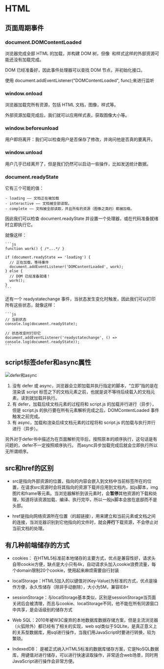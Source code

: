 # HTML

## 页面周期事件

### document.DOMContentLoaded

浏览器完成全部 HTML 的加载，并构建 DOM 树，但像 <img> 和样式这样的外部资源可能还没有加载完成。

DOM 已经准备好，因此事件处理器可以查找 DOM 节点，并初始化接口。

使用 document.addEventListener("DOMContentLoaded", func);来进行监听

### window.onload

浏览器加载完所有资源，包括 HTML 文档，图像，样式等。

外部资源加载完成后，我们就可以应用样式表，获取图像大小等。

### window.beforeunload

用户即将离开：我们可以检查用户是否保存了修改，并询问他是否真的要离开。

### window.unload

用户几乎已经离开了，但是我们仍然可以启动一些操作，比如发送统计数据。

### document.readyState

它有三个可能的值：

    - loading —— 文档正在被加载
    - interactive —— 文档被全部读取。
    - complete —— 文档被全部读取，并且所有的资源（图像之类的）都被加载。

因此我们可以检查 document.readyState 并设置一个处理器，或在代码准备就绪时立即执行它。

就像这样：

    ```js
    function work() { /*...*/ }

    if (document.readyState == 'loading') {
      // 正在加载，等待事件
      document.addEventListener('DOMContentLoaded', work);
    } else {
      // DOM 已经准备就绪！
      work();
    }
    ```
还有一个 readystatechange 事件，当状态发生变化时触发，因此我们可以打印所有这些状态，就像这样：

    ```js
    // 当前状态
    console.log(document.readyState);

    // 状态改变时打印它
    document.addEventListener('readystatechange', () => console.log(document.readyState));
    ```

## script标签defer和async属性

![defer和async](../.vuepress/public/images/defer&async.png)

1. 没有 defer 或 async，浏览器会立即加载并执行指定的脚本，“立即”指的是在渲染该 script 标签之下的文档元素之前，也就是说不等待后续载入的文档元素，读到就加载并执行。
2. 有 defer，加载后续文档元素的过程将和 script.js 的加载并行进行（异步），但是 script.js 的执行要在所有元素解析完成之后，DOMContentLoaded 事件触发之前完成。
3. 有 async，加载和渲染后续文档元素的过程将和 script.js 的加载与执行并行进行（异步）。

另外对于defer书中描述为在页面解析完毕后，按照原本的顺序执行，这句话是有问题的，defer不一定按照顺序执行。
而async异步加载完成后就会立即执行所以无所谓顺序。

## src和href的区别

- src是指向外部资源的位置，指向的内容会嵌入到文档中当前标签所在的位置，在请求src资源时会将其指向的资源下载并应用到文档内，如js脚本，img图片和frame等元素。当浏览器解析到该元素时，会**暂停**其他资源的下载和处理，知道将该资源加载、编译、执行完毕，所以一般js脚本会放在底部而不是头部。

- href是指向网络资源所在位置（的超链接），用来建立和当前元素或文档之间的连接，当浏览器识别到它他指向的文件时，就会**并行**下载资源，不会停止对当前文档的处理。

## 有几种前端储存的方式

- cookies： 在HTML5标准前本地储存的主要方式，优点是兼容性好，请求头自带cookie方便，缺点是大小只有4k，自动请求头加入cookie浪费流量，每个domain限制20个cookie，使用起来麻烦需要自行封装

- localStorage：HTML5加入的以键值对(Key-Value)为标准的方式，优点是操作方便，永久性储存（除非手动删除），大小为5M，兼容IE8+

- sessionStorage：与localStorage基本类似，区别是sessionStorage当页面关闭后会被清理，而且与cookie、localStorage不同，他不能在所有同源窗口中共享，是会话级别的储存方式

- Web SQL：2010年被W3C废弃的本地数据库数据存储方案，但是主流浏览器（火狐除外）都已经有了相关的实现，web sql类似于SQLite，是真正意义上的关系型数据库，用sql进行操作，当我们用JavaScript时要进行转换，较为繁琐。

- IndexedDB： 是被正式纳入HTML5标准的数据库储存方案，它是NoSQL数据库，用键值对进行储存，可以进行快速读取操作，非常适合web场景，同时用JavaScript进行操作会非常方便。
